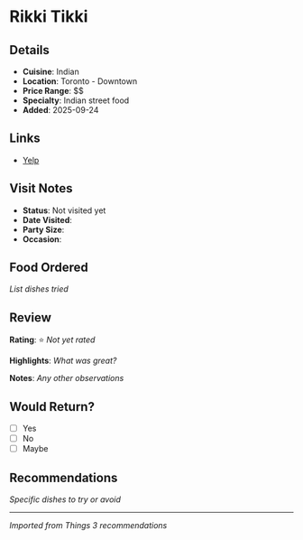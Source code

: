 # Rikki Tikki

## Details
- **Cuisine**: Indian
- **Location**: Toronto - Downtown
- **Price Range**: $$
- **Specialty**: Indian street food
- **Added**: 2025-09-24

## Links
- [Yelp](https://yelp.to/S1NqMaG3R_)

## Visit Notes
- **Status**: Not visited yet
- **Date Visited**:
- **Party Size**:
- **Occasion**:

## Food Ordered
*List dishes tried*

## Review
**Rating**: ⭐ *Not yet rated*

**Highlights**:
*What was great?*

**Notes**:
*Any other observations*

## Would Return?
- [ ] Yes
- [ ] No
- [ ] Maybe

## Recommendations
*Specific dishes to try or avoid*

---
*Imported from Things 3 recommendations*